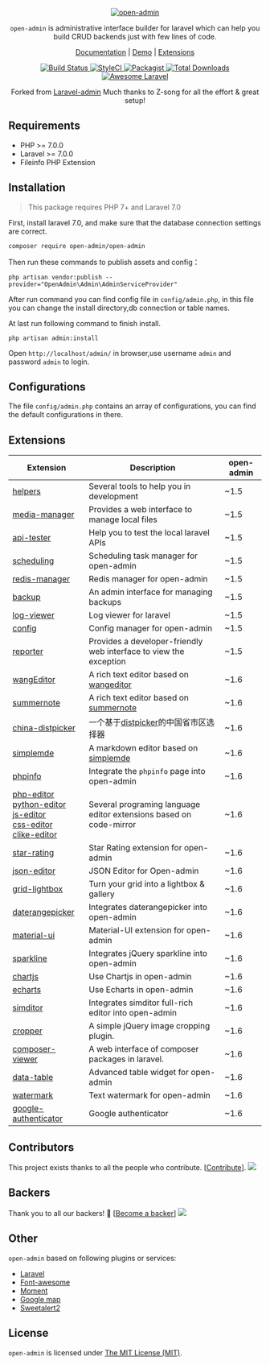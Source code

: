 <p align="center">
<a href="https://open-admin.org/">
<img src="https://open-admin.org/images/logo002.png" alt="open-admin">
</a>

<p align="center"><code>open-admin</code> is administrative interface builder for laravel which can help you build CRUD backends just with few lines of code.</p>

<p align="center">
<a href="https://open-admin.org/docs">Documentation</a> |
<a href="https://demo.open-admin.org">Demo</a> |
<a href="#extensions">Extensions</a>
</p>

<p align="center">
    <a href="https://travis-ci.org/z-song/open-admin">
        <img src="https://travis-ci.org/z-song/open-admin.svg?branch=master" alt="Build Status">
    </a>
    <a href="https://styleci.io/repos/48796179">
        <img src="https://styleci.io/repos/48796179/shield" alt="StyleCI">
    </a>
    <a href="https://packagist.org/packages/open-admin/open-admin">
        <img src="https://img.shields.io/packagist/l/open-admin/open-admin.svg?maxAge=2592000&&style=flat-square" alt="Packagist">
    </a>
    <a href="https://packagist.org/packages/open-admin/open-admin">
        <img src="https://img.shields.io/packagist/dt/open-admin/open-admin.svg?style=flat-square" alt="Total Downloads">
    </a>
    <a href="https://github.com/wishbone-productions/open-admin">
        <img src="https://img.shields.io/badge/Awesome-Laravel-brightgreen.svg?style=flat-square" alt="Awesome Laravel">
    </a>
<!--
    <a href="#backers" alt="sponsors on Open Collective">
        <img src="https://opencollective.com/open-admin/backers/badge.svg?style=flat-square" />
    </a>
    <a href="https://www.paypal.me/wishbone-prductions" alt="Paypal donate">
        <img src="https://img.shields.io/badge/Donate-Paypal-green.svg?style=flat-square" />
    </a>-->
</div>

<p align="center">
    Forked from <a href="https://github.com/zsong/laravel-admin">Laravel-admin</a> Much thanks to Z-song for all the effort & great setup!
</p>




Requirements
------------
 - PHP >= 7.0.0
 - Laravel >= 7.0.0
 - Fileinfo PHP Extension

Installation
------------

> This package requires PHP 7+ and Laravel 7.0

First, install laravel 7.0, and make sure that the database connection settings are correct.

```
composer require open-admin/open-admin
```

Then run these commands to publish assets and config：

```
php artisan vendor:publish --provider="OpenAdmin\Admin\AdminServiceProvider"
```
After run command you can find config file in `config/admin.php`, in this file you can change the install directory,db connection or table names.

At last run following command to finish install.
```
php artisan admin:install
```

Open `http://localhost/admin/` in browser,use username `admin` and password `admin` to login.

Configurations
------------
The file `config/admin.php` contains an array of configurations, you can find the default configurations in there.

## Extensions

| Extension                                        | Description                              | open-admin                              |
| ------------------------------------------------ | ---------------------------------------- |---------------------------------------- |
| [helpers](https://github.com/open-admin-extensions/helpers)             | Several tools to help you in development | ~1.5 |
| [media-manager](https://github.com/open-admin-extensions/media-manager) | Provides a web interface to manage local files          | ~1.5 |
| [api-tester](https://github.com/open-admin-extensions/api-tester) | Help you to test the local laravel APIs          |~1.5 |
| [scheduling](https://github.com/open-admin-extensions/scheduling) | Scheduling task manager for open-admin          |~1.5 |
| [redis-manager](https://github.com/open-admin-extensions/redis-manager) | Redis manager for open-admin          |~1.5 |
| [backup](https://github.com/open-admin-extensions/backup) | An admin interface for managing backups          |~1.5 |
| [log-viewer](https://github.com/open-admin-extensions/log-viewer) | Log viewer for laravel           |~1.5 |
| [config](https://github.com/open-admin-extensions/config) | Config manager for open-admin          |~1.5 |
| [reporter](https://github.com/open-admin-extensions/reporter) | Provides a developer-friendly web interface to view the exception          |~1.5 |
| [wangEditor](https://github.com/open-admin-extensions/wangEditor) | A rich text editor based on [wangeditor](http://www.wangeditor.com/)         |~1.6 |
| [summernote](https://github.com/open-admin-extensions/summernote) | A rich text editor based on [summernote](https://summernote.org/)          |~1.6 |
| [china-distpicker](https://github.com/open-admin-extensions/china-distpicker) | 一个基于[distpicker](https://github.com/fengyuanchen/distpicker)的中国省市区选择器          |~1.6 |
| [simplemde](https://github.com/open-admin-extensions/simplemde) | A markdown editor based on [simplemde](https://github.com/sparksuite/simplemde-markdown-editor)          |~1.6 |
| [phpinfo](https://github.com/open-admin-extensions/phpinfo) | Integrate the `phpinfo` page into open-admin          |~1.6 |
| [php-editor](https://github.com/open-admin-extensions/php-editor) <br/> [python-editor](https://github.com/open-admin-extensions/python-editor) <br/> [js-editor](https://github.com/open-admin-extensions/js-editor)<br/> [css-editor](https://github.com/open-admin-extensions/css-editor)<br/> [clike-editor](https://github.com/open-admin-extensions/clike-editor)| Several programing language editor extensions based on code-mirror          |~1.6 |
| [star-rating](https://github.com/open-admin-extensions/star-rating) | Star Rating extension for open-admin          |~1.6 |
| [json-editor](https://github.com/open-admin-extensions/json-editor) | JSON Editor for Open-admin          |~1.6 |
| [grid-lightbox](https://github.com/open-admin-extensions/grid-lightbox) | Turn your grid into a lightbox & gallery          |~1.6 |
| [daterangepicker](https://github.com/open-admin-extensions/daterangepicker) | Integrates daterangepicker into open-admin          |~1.6 |
| [material-ui](https://github.com/open-admin-extensions/material-ui) | Material-UI extension for open-admin          |~1.6 |
| [sparkline](https://github.com/open-admin-extensions/sparkline) | Integrates jQuery sparkline into open-admin          |~1.6 |
| [chartjs](https://github.com/open-admin-extensions/chartjs) | Use Chartjs in open-admin          |~1.6 |
| [echarts](https://github.com/open-admin-extensions/echarts) | Use Echarts in open-admin          |~1.6 |
| [simditor](https://github.com/open-admin-extensions/simditor) | Integrates simditor full-rich editor into open-admin          |~1.6 |
| [cropper](https://github.com/open-admin-extensions/cropper) | A simple jQuery image cropping plugin.          |~1.6 |
| [composer-viewer](https://github.com/open-admin-extensions/composer-viewer) | A web interface of composer packages in laravel.          |~1.6 |
| [data-table](https://github.com/open-admin-extensions/data-table) | Advanced table widget for open-admin |~1.6 |
| [watermark](https://github.com/open-admin-extensions/watermark) | Text watermark for open-admin |~1.6 |
| [google-authenticator](https://github.com/ylic/open-admin-google-authenticator) | Google authenticator |~1.6 |


## Contributors
 This project exists thanks to all the people who contribute. [[Contribute](CONTRIBUTING.md)].
<a href="graphs/contributors"><img src="https://opencollective.com/open-admin/contributors.svg?width=890&button=false" /></a>
 ## Backers
 Thank you to all our backers! 🙏 [[Become a backer](https://opencollective.com/open-admin#backer)]
 <a href="https://opencollective.com/open-admin#backers" target="_blank"><img src="https://opencollective.com/open-admin/backers.svg?width=890"></a>

Other
------------
`open-admin` based on following plugins or services:

+ [Laravel](https://laravel.com/)
+ [Font-awesome](http://fontawesome.io)
+ [Moment](http://momentjs.com/)
+ [Google map](https://www.google.com/maps)
+ [Sweetalert2](https://github.com/sweetalert2/sweetalert2)

License
------------
`open-admin` is licensed under [The MIT License (MIT)](LICENSE).
